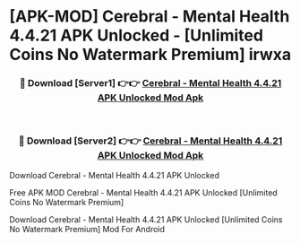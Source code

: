 # [APK-MOD] Cerebral - Mental Health 4.4.21 APK Unlocked - [Unlimited Coins No Watermark Premium] irwxa



<div align="center">
<h3>🔴 Download [Server1] 👉👉 <a href="https://momento.my/?title=Cerebral_-_Mental_Health_4.4.21_APK_Unlocked">Cerebral - Mental Health 4.4.21 APK Unlocked Mod Apk</a></h3><br>

<h3>🔴 Download [Server2] 👉👉 <a href="https://momento.my/?title=Cerebral_-_Mental_Health_4.4.21_APK_Unlocked">Cerebral - Mental Health 4.4.21 APK Unlocked Mod Apk</a></h3>
</div>



Download Cerebral - Mental Health 4.4.21 APK Unlocked 

Free APK MOD Cerebral - Mental Health 4.4.21 APK Unlocked [Unlimited Coins No Watermark Premium]

Download Cerebral - Mental Health 4.4.21 APK Unlocked [Unlimited Coins No Watermark Premium] Mod For Android
